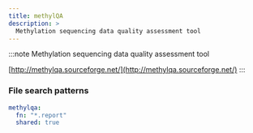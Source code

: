 ```yaml
---
title: methylQA
description: >
  Methylation sequencing data quality assessment tool
---
```


<!--
~~~~~ DO NOT EDIT ~~~~~
This file is autogenerated from the MultiQC module python docstring.
Do not edit the markdown, it will be overwritten.

File path for the source of this content: multiqc/modules/methylqa/methylqa.py
~~~~~~~~~~~~~~~~~~~~~~~
-->

:::note
Methylation sequencing data quality assessment tool

[http://methylqa.sourceforge.net/](http://methylqa.sourceforge.net/)
:::

### File search patterns

```yaml
methylqa:
  fn: "*.report"
  shared: true
```
